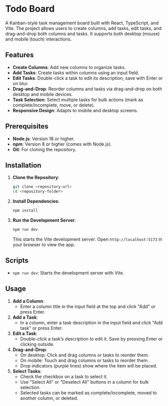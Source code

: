 # Todo Board

A Kanban-style task management board built with React, TypeScript, and Vite. The project allows users to create columns, add tasks, edit tasks, and drag-and-drop both columns and tasks. It supports both desktop (mouse) and mobile (touch) interactions.

## Features

- **Create Columns**: Add new columns to organize tasks.
- **Add Tasks**: Create tasks within columns using an input field.
- **Edit Tasks**: Double-click a task to edit its description, save with Enter or on blur.
- **Drag-and-Drop**: Reorder columns and tasks via drag-and-drop on both desktop and mobile devices.
- **Task Selection**: Select multiple tasks for bulk actions (mark as complete/incomplete, move, or delete).
- **Responsive Design**: Adapts to mobile and desktop screens.

## Prerequisites

- **Node.js**: Version 18 or higher.
- **npm**: Version 8 or higher (comes with Node.js).
- **Git**: For cloning the repository.

## Installation

1. **Clone the Repository**:

   ```bash
   git clone <repository-url>
   cd <repository-folder>
   ```

2. **Install Dependencies**:

   ```bash
   npm install
   ```

3. **Run the Development Server**:
   ```bash
   npm run dev
   ```
   This starts the Vite development server. Open `http://localhost:5173` in your browser to view the app.

## Scripts

- `npm run dev`: Starts the development server with Vite.

## Usage

1. **Add a Column**:
   - Enter a column title in the input field at the top and click "Add" or press Enter.
2. **Add a Task**:
   - In a column, enter a task description in the input field and click "Add task" or press Enter.
3. **Edit a Task**:
   - Double-click a task’s description to edit it. Save by pressing Enter or clicking outside.
4. **Drag-and-Drop**:
   - On desktop: Click and drag columns or tasks to reorder them.
   - On mobile: Touch and drag columns or tasks to reorder them.
   - Drop indicators (purple lines) show where the item will be placed.
5. **Select Tasks**:
   - Check the checkbox on a task to select it.
   - Use "Select All" or "Deselect All" buttons in a column for bulk selection.
   - Selected tasks can be marked as complete/incomplete, moved to another column, or deleted.
